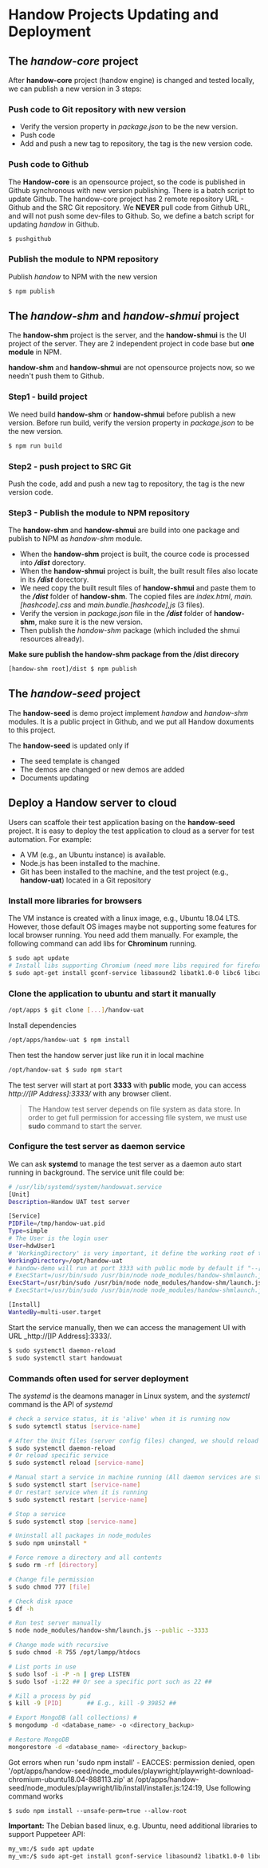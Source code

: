 # Handow Projects Updating and Deployment

## The *handow-core* project

After **handow-core** project (handow engine) is changed and tested locally, we can publish a new version in 3 steps:

### Push code to Git repository with new version

+ Verify the version property in _package.json_ to be the new version.
+ Push code
+ Add and push a new tag to repository, the tag is the new version code.

### Push code to Github

The **Handow-core** is an opensource project, so the code is published in Github synchronous with new version publishing. There is a batch script to update Github. The handow-core project has 2 remote repository URL - Github and the SRC Git repository. We **NEVER** pull code from Github URL, and will not push some dev-files to Github. So, we define a batch script for updating *handow* in Github.

```bash
$ pushgithub
```

### Publish the module to NPM repository

Publish *handow* to NPM with the new version

```bash
$ npm publish
```

## The *handow-shm* and *handow-shmui* project

The **handow-shm** project is the server, and the **handow-shmui** is the UI project of the server. They are 2 independent project in code base but **one module** in NPM.

**handow-shm** and **handow-shmui** are not opensource projects now, so we needn't push them to Github.

### Step1 - build project

We need build **handow-shm** or **handow-shmui** before publish a new version. Before run build, verify the version property in _package.json_ to be the new version.

```bash
$ npm run build
```

### Step2 - push project to SRC Git

Push the code, add and push a new tag to repository, the tag is the new version code.

### Step3 - Publish the module to NPM repository

The **handow-shm** and **handow-shmui** are build into one package and publish to NPM as *handow-shm* module.

+ When the **handow-shm** project is built, the cource code is processed into _**/dist**_ dorectory.
+ When the **handow-shmui** project is built, the built result files also locate in its _**/dist**_ dorectory.
+ We need copy the built result files of **handow-shmui** and paste them to the **_/dist_** folder of **handow-shm**. The copied files are _index.html_, _main.\[hashcode\].css_ and _main.bundle.\[hashcode\],js_ (3 files).
+ Verify the version in _package.json_ file in the **_/dist_** folder of **handow-shm**, make sure it is the new version.
+ Then publish the *handow-shm* package (which included the shmui resources already).

**Make sure publish the handow-shm package from the /dist direcory**

```bash
[handow-shm root]/dist $ npm publish
```

## The *handow-seed* project

The **handow-seed** is demo project implement *handow* and *handow-shm* modules. It is a public project in Github, and we put all Handow doxuments to this project.

The **handow-seed** is updated only if

+ The seed template is changed
+ The demos are changed or new demos are added
+ Documents updating

## Deploy a Handow server to cloud

Users can scaffole their test application basing on the **handow-seed** project. It is easy to deploy the test application to cloud as a server for test automation. For example:

+ A VM (e.g., an Ubuntu instance) is available.
+ Node.js has been installed to the machine.
+ Git has been installed to the machine, and the test project (e.g., **handow-uat**) located in a Git repository

### Install more libraries for browsers

The VM instance is created with a linux image, e.g., Ubuntu 18.04 LTS. However, those default OS images maybe not supporting some features for local browser running. You need add them manually. For example, the following command can add libs for **Chrominum** running.

```bash
$ sudo apt update
# Install libs supporting Chromium (need more libs required for firefox or webkit)
$ sudo apt-get install gconf-service libasound2 libatk1.0-0 libc6 libcairo2 libcups2 libdbus-1-3 libexpat1 libfontconfig1 libgcc1 libgconf-2-4 libgdk-pixbuf2.0-0 libglib2.0-0 libgtk-3-0 libnspr4 libpango-1.0-0 libpangocairo-1.0-0 libstdc++6 libx11-6 libx11-xcb1 libxcb1 libxcomposite1 libxcursor1 libxdamage1 libxext6 libxfixes3 libxi6 libxrandr2 libxrender1 libxss1 libxtst6 ca-certificates fonts-liberation libappindicator1 libnss3 lsb-release xdg-utils wget libgbm-dev
```

### Clone the application to ubuntu and start it manually

```bash
/opt/apps $ git clone [...]/handow-uat
```
Install dependencies

```bash
/opt/apps/handow-uat $ npm install
```

Then test the handow server just like run it in local machine

```bash
/opt/handow-uat $ sudo npm start
```

The test server will start at port **3333** with **public** mode, you can access _http://[IP Address]:3333/_ with any browser client.

> The Handow test server depends on file system as data store. In order to get full permission for accessing file system, we must use **sudo** command to start the server.

### Configure the test server as daemon service

We can ask **systemd** to manage the test server as a daemon auto start running in background. The service unit file could be:

```bash
# /usr/lib/systemd/system/handowuat.service
[Unit]
Description=Handow UAT test server

[Service]
PIDFile=/tmp/handow-uat.pid
Type=simple
# The User is the login user
User=hdwUser1
# 'WorkingDirectory' is very important, it define the working root of the service running, and the realtive paths are relative with this path!!!
WorkingDirectory=/opt/handow-uat
# handow-demo will run at port 3333 with public mode by default if "--[mode]" "--[port]" not specified
# ExecStart=/usr/bin/sudo /usr/bin/node node_modules/handow-shmlaunch.js
ExecStart=/usr/bin/sudo /usr/bin/node node_modules/handow-shm/launch.js --secure --3333
# ExecStart=/usr/bin/sudo /usr/bin/node node_modules/handow-shmlaunch.js --private --3400

[Install]
WantedBy=multi-user.target
```

Start the service manually, then we can access the management UI with URL _http://[IP Address]:3333/.

```bash
$ sudo systemctl daemon-reload
$ sudo systemctl start handowuat
```

### Commands often used for server deployment

The _systemd_ is the deamons manager in Linux system, and the _systemctl_ command is the API of _systemd_

```bash
# check a service status, it is 'alive' when it is running now
$ sudo sytemctl status [service-name]

# After the Unit files (server config files) changed, we should reload the daemons
$ sudo systemctl daemon-reload
# Or reload specific service
$ sudo systemctl reload [service-name]

# Manual start a service in machine running (All daemon services are stated after machine restart)
$ sudo systemctl start [service-name]
# Or restart service when it is running
$ sudo systemctl restart [service-name]

# Stop a service
$ sudo systemctl stop [service-name]

# Uninstall all packages in node_modules
$ sudo npm uninstall *

# Force remove a directory and all contents
$ sudo rm -rf [directory]

# Change file permission
$ sudo chmod 777 [file]

# Check disk space
$ df -h

# Run test server manually
$ node node_modules/handow-shm/launch.js --public --3333

# Change mode with recursive
$ sudo chmod -R 755 /opt/lampp/htdocs

# List ports in use
$ sudo lsof -i -P -n | grep LISTEN
$ sudo lsof -i:22 ## Or see a specific port such as 22 ##

# Kill a process by pid
$ kill -9 [PID]       ## E.g., kill -9 39852 ##

# Export MongoDB (all collections) #
$ mongodump -d <database_name> -o <directory_backup>

# Restore MongoDB
mongorestore -d <database_name> <directory_backup>      
```
Got errors when run 'sudo npm install' -  EACCES: permission denied, open '/opt/apps/handow-seed/node_modules/playwright/playwright-download-chromium-ubuntu18.04-888113.zip'
    at /opt/apps/handow-seed/node_modules/playwright/lib/install/installer.js:124:19, Use following command works
```
$ sudo npm install --unsafe-perm=true --allow-root
```

**Important:** The Debian based linux, e.g. Ubuntu, need additional libraries to support Puppeteer API:

```bash
my_vm:/$ sudo apt update
my_vm:/$ sudo apt-get install gconf-service libasound2 libatk1.0-0 libc6 libcairo2 libcups2 libdbus-1-3 libexpat1 libfontconfig1 libgcc1 libgconf-2-4 libgdk-pixbuf2.0-0 libglib2.0-0 libgtk-3-0 libnspr4 libpango-1.0-0 libpangocairo-1.0-0 libstdc++6 libx11-6 libx11-xcb1 libxcb1 libxcomposite1 libxcursor1 libxdamage1 libxext6 libxfixes3 libxi6 libxrandr2 libxrender1 libxss1 libxtst6 ca-certificates fonts-liberation libappindicator1 libnss3 lsb-release xdg-utils wget libgbm-dev 
``` 



